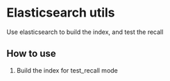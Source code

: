 # Elasticsearch utils

Use elasticsearch to build the index, and test the recall

## How to use

1. Build the index for test_recall mode

```bash

```
